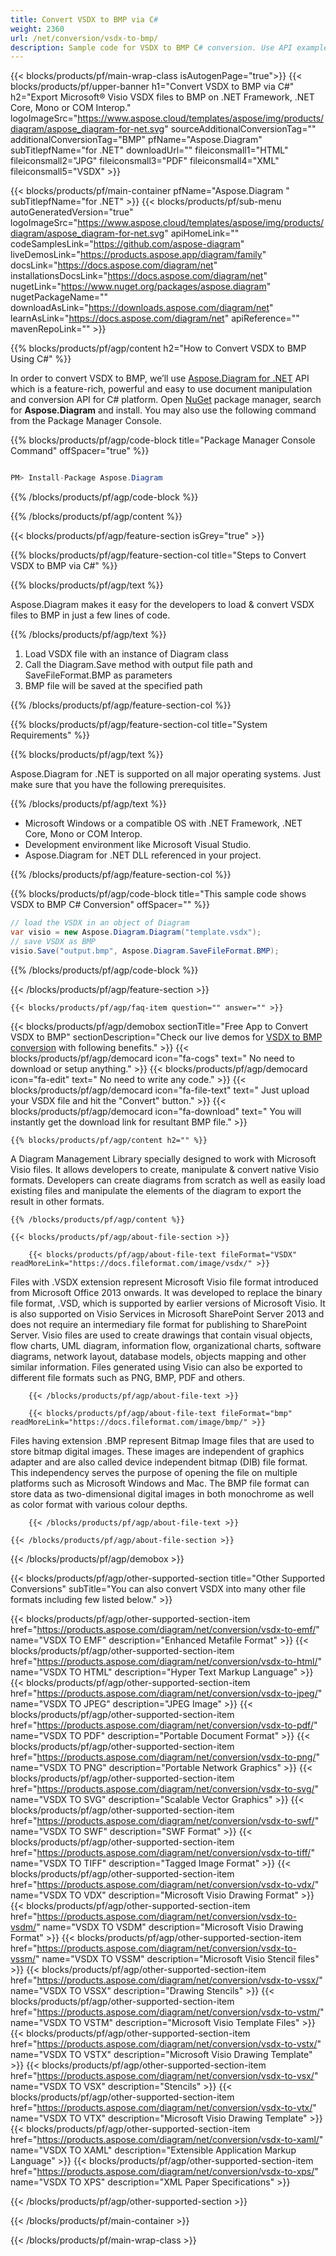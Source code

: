 ```yaml
---
title: Convert VSDX to BMP via C# 
weight: 2360
url: /net/conversion/vsdx-to-bmp/ 
description: Sample code for VSDX to BMP C# conversion. Use API example code for batch VSDX files to BMP conversion within VB.NET, Asp.NET or any .NET based application.
---
```


{{< blocks/products/pf/main-wrap-class isAutogenPage="true">}}
{{< blocks/products/pf/upper-banner h1="Convert VSDX to BMP via C#" h2="Export Microsoft® Visio VSDX files to BMP on .NET Framework, .NET Core, Mono or COM Interop." logoImageSrc="https://www.aspose.cloud/templates/aspose/img/products/diagram/aspose_diagram-for-net.svg" sourceAdditionalConversionTag="" additionalConversionTag="BMP" pfName="Aspose.Diagram" subTitlepfName="for .NET" downloadUrl="" fileiconsmall1="HTML" fileiconsmall2="JPG" fileiconsmall3="PDF" fileiconsmall4="XML" fileiconsmall5="VSDX" >}}

{{< blocks/products/pf/main-container pfName="Aspose.Diagram " subTitlepfName="for .NET" >}}
{{< blocks/products/pf/sub-menu autoGeneratedVersion="true" logoImageSrc="https://www.aspose.cloud/templates/aspose/img/products/diagram/aspose_diagram-for-net.svg" apiHomeLink="" codeSamplesLink="https://github.com/aspose-diagram" liveDemosLink="https://products.aspose.app/diagram/family" docsLink="https://docs.aspose.com/diagram/net" installationsDocsLink="https://docs.aspose.com/diagram/net" nugetLink="https://www.nuget.org/packages/aspose.diagram" nugetPackageName="" downloadAsLink="https://downloads.aspose.com/diagram/net" learnAsLink="https://docs.aspose.com/diagram/net" apiReference="" mavenRepoLink="" >}}

{{% blocks/products/pf/agp/content h2="How to Convert VSDX to BMP Using C#" %}}

 In order to convert VSDX to BMP, we’ll use
 [Aspose.Diagram for .NET](https://products.aspose.com/diagram/net) 
 API which is a feature-rich, powerful and easy to use document manipulation and conversion API for C# platform. Open
 [NuGet](https://www.nuget.org/packages/aspose.diagram) 
 package manager, search for
 **Aspose.Diagram** 
 and install. You may also use the following command from the Package Manager Console.

{{% blocks/products/pf/agp/code-block title="Package Manager Console Command" offSpacer="true" %}}

```cs

PM> Install-Package Aspose.Diagram

```

{{% /blocks/products/pf/agp/code-block %}}

{{% /blocks/products/pf/agp/content %}}

{{< blocks/products/pf/agp/feature-section isGrey="true" >}}

{{% blocks/products/pf/agp/feature-section-col title="Steps to Convert VSDX to BMP via C#" %}}

{{% blocks/products/pf/agp/text %}}

 Aspose.Diagram makes it easy for the developers to load & convert VSDX files to BMP in just a few lines of code.

{{% /blocks/products/pf/agp/text %}}

1.  Load VSDX file with an instance of Diagram class
1.  Call the Diagram.Save method with output file path and SaveFileFormat.BMP as parameters
1.  BMP file will be saved at the specified path

{{% /blocks/products/pf/agp/feature-section-col %}}

{{% blocks/products/pf/agp/feature-section-col title="System Requirements" %}}

{{% blocks/products/pf/agp/text %}}

 Aspose.Diagram for .NET is supported on all major operating systems. Just make sure that you have the following prerequisites.

{{% /blocks/products/pf/agp/text %}}

-  Microsoft Windows or a compatible OS with .NET Framework, .NET Core, Mono or COM Interop.
-  Development environment like Microsoft Visual Studio.
-  Aspose.Diagram for .NET DLL referenced in your project.

{{% /blocks/products/pf/agp/feature-section-col %}}

{{% blocks/products/pf/agp/code-block title="This sample code shows VSDX to BMP C# Conversion" offSpacer="" %}}

```cs
// load the VSDX in an object of Diagram 
var visio = new Aspose.Diagram.Diagram("template.vsdx");
// save VSDX as BMP 
visio.Save("output.bmp", Aspose.Diagram.SaveFileFormat.BMP); 

```

{{% /blocks/products/pf/agp/code-block %}}

{{< /blocks/products/pf/agp/feature-section >}}

    {{< blocks/products/pf/agp/faq-item question="" answer="" >}}
 

<!-- aboutfile Starts -->

{{< blocks/products/pf/agp/demobox sectionTitle="Free App to Convert VSDX to BMP" sectionDescription="Check our live demos for [VSDX to BMP conversion](https://products.aspose.app/diagram/conversion/vsdx-to-bmp) with following benefits." >}}
        {{< blocks/products/pf/agp/democard icon="fa-cogs" text=" No need to download or setup anything." >}}
        {{< blocks/products/pf/agp/democard icon="fa-edit" text=" No need to write any code." >}}
        {{< blocks/products/pf/agp/democard icon="fa-file-text" text=" Just upload your VSDX file and hit the \"Convert\" button." >}}
        {{< blocks/products/pf/agp/democard icon="fa-download" text=" You will instantly get the download link for resultant BMP file." >}}

    {{% blocks/products/pf/agp/content h2="" %}}

 A Diagram Management Library specially designed to work with Microsoft Visio files. It allows developers to create, manipulate & convert native Visio formats. Developers can create diagrams from scratch as well as easily load existing files and manipulate the elements of the diagram to export the result in other formats.



    {{% /blocks/products/pf/agp/content %}}

    {{< blocks/products/pf/agp/about-file-section >}}

        {{< blocks/products/pf/agp/about-file-text fileFormat="VSDX" readMoreLink="https://docs.fileformat.com/image/vsdx/" >}}
Files with .VSDX extension represent Microsoft Visio file format introduced from Microsoft Office 2013 onwards. It was developed to replace the binary file format, .VSD, which is supported by earlier versions of Microsoft Visio. It is also supported on Visio Services in Microsoft SharePoint Server 2013 and does not require an intermediary file format for publishing to SharePoint Server. Visio files are used to create drawings that contain visual objects, flow charts, UML diagram, information flow, organizational charts, software diagrams, network layout, database models, objects mapping and other similar information. Files generated using Visio can also be exported to different file formats such as PNG, BMP, PDF and others.

        {{< /blocks/products/pf/agp/about-file-text >}}

        {{< blocks/products/pf/agp/about-file-text fileFormat="bmp" readMoreLink="https://docs.fileformat.com/image/bmp/" >}}
Files having extension .BMP represent Bitmap Image files that are used to store bitmap digital images. These images are independent of graphics adapter and are also called device independent bitmap (DIB) file format. This independency serves the purpose of opening the file on multiple platforms such as Microsoft Windows and Mac. The BMP file format can store data as two-dimensional digital images  in both monochrome as well as color format with various colour depths.

        {{< /blocks/products/pf/agp/about-file-text >}}

    {{< /blocks/products/pf/agp/about-file-section >}}

{{< /blocks/products/pf/agp/demobox >}}

<!-- aboutfile Ends -->

{{< blocks/products/pf/agp/other-supported-section title="Other Supported Conversions" subTitle="You can also convert VSDX into many other file formats including few listed below." >}}

{{< blocks/products/pf/agp/other-supported-section-item href="https://products.aspose.com/diagram/net/conversion/vsdx-to-emf/" name="VSDX TO EMF" description="Enhanced Metafile Format" >}}
{{< blocks/products/pf/agp/other-supported-section-item href="https://products.aspose.com/diagram/net/conversion/vsdx-to-html/" name="VSDX TO HTML" description="Hyper Text Markup Language" >}}
{{< blocks/products/pf/agp/other-supported-section-item href="https://products.aspose.com/diagram/net/conversion/vsdx-to-jpeg/" name="VSDX TO JPEG" description="JPEG Image" >}}
{{< blocks/products/pf/agp/other-supported-section-item href="https://products.aspose.com/diagram/net/conversion/vsdx-to-pdf/" name="VSDX TO PDF" description="Portable Document Format" >}}
{{< blocks/products/pf/agp/other-supported-section-item href="https://products.aspose.com/diagram/net/conversion/vsdx-to-png/" name="VSDX TO PNG" description="Portable Network Graphics" >}}
{{< blocks/products/pf/agp/other-supported-section-item href="https://products.aspose.com/diagram/net/conversion/vsdx-to-svg/" name="VSDX TO SVG" description="Scalable Vector Graphics" >}}
{{< blocks/products/pf/agp/other-supported-section-item href="https://products.aspose.com/diagram/net/conversion/vsdx-to-swf/" name="VSDX TO SWF" description="SWF Format" >}}
{{< blocks/products/pf/agp/other-supported-section-item href="https://products.aspose.com/diagram/net/conversion/vsdx-to-tiff/" name="VSDX TO TIFF" description="Tagged Image Format" >}}
{{< blocks/products/pf/agp/other-supported-section-item href="https://products.aspose.com/diagram/net/conversion/vsdx-to-vdx/" name="VSDX TO VDX" description="Microsoft Visio Drawing Format" >}}
{{< blocks/products/pf/agp/other-supported-section-item href="https://products.aspose.com/diagram/net/conversion/vsdx-to-vsdm/" name="VSDX TO VSDM" description="Microsoft Visio Drawing Format" >}}
{{< blocks/products/pf/agp/other-supported-section-item href="https://products.aspose.com/diagram/net/conversion/vsdx-to-vssm/" name="VSDX TO VSSM" description="Microsoft Visio Stencil files" >}}
{{< blocks/products/pf/agp/other-supported-section-item href="https://products.aspose.com/diagram/net/conversion/vsdx-to-vssx/" name="VSDX TO VSSX" description="Drawing Stencils" >}}
{{< blocks/products/pf/agp/other-supported-section-item href="https://products.aspose.com/diagram/net/conversion/vsdx-to-vstm/" name="VSDX TO VSTM" description="Microsoft Visio Template Files" >}}
{{< blocks/products/pf/agp/other-supported-section-item href="https://products.aspose.com/diagram/net/conversion/vsdx-to-vstx/" name="VSDX TO VSTX" description="Microsoft Visio Drawing Template" >}}
{{< blocks/products/pf/agp/other-supported-section-item href="https://products.aspose.com/diagram/net/conversion/vsdx-to-vsx/" name="VSDX TO VSX" description="Stencils" >}}
{{< blocks/products/pf/agp/other-supported-section-item href="https://products.aspose.com/diagram/net/conversion/vsdx-to-vtx/" name="VSDX TO VTX" description="Microsoft Visio Drawing Template" >}}
{{< blocks/products/pf/agp/other-supported-section-item href="https://products.aspose.com/diagram/net/conversion/vsdx-to-xaml/" name="VSDX TO XAML" description="Extensible Application Markup Language" >}}
{{< blocks/products/pf/agp/other-supported-section-item href="https://products.aspose.com/diagram/net/conversion/vsdx-to-xps/" name="VSDX TO XPS" description="XML Paper Specifications" >}}

{{< /blocks/products/pf/agp/other-supported-section >}}

{{< /blocks/products/pf/main-container >}}
    
{{< /blocks/products/pf/main-wrap-class >}}